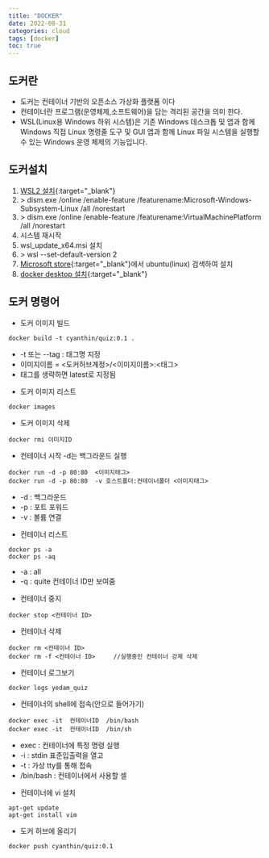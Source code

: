 ```yaml
---
title: "DOCKER"
date: 2022-08-31
categories: cloud  
tags: [docker]
toc: true
---
```


## 도커란
- 도커는 컨테이너 기반의 오픈소스 가상화 플랫폼 이다
- 컨테이너란 프로그램(운영체제,소프트웨어)을 담는 격리된 공간을 의미 한다. 
- WSL(Linux용 Windows 하위 시스템)은 기존 Windows 데스크톱 및 앱과 함께 Windows 직접 Linux 명령줄 도구 및 GUI 앱과 함께 Linux 파일 시스템을 실행할 수 있는 Windows 운영 체제의 기능입니다.

## 도커설치
1. [WSL2 설치](https://docs.microsoft.com/ko-kr/windows/wsl/install-manual){:target="_blank"}
  1. &gt; dism.exe /online /enable-feature /featurename:Microsoft-Windows-Subsystem-Linux /all /norestart
  2. &gt; dism.exe /online /enable-feature /featurename:VirtualMachinePlatform /all /norestart
  3. 시스템 재시작
  4. wsl_update_x64.msi  설치
  5. &gt; wsl --set-default-version 2
2. [Microsoft store](https://apps.microsoft.com/store/detail/ubuntu-2004/9N6SVWS3RX71?hl=ko-kr&gl=KR){:target="_blank"}에서 ubuntu(linux) 검색하여 설치
3. [docker desktop 설치](https://www.docker.com/products/docker-desktop/){:target="_blank"}

## 도커 명령어
- 도커 이미지 빌드
```
docker build -t cyanthin/quiz:0.1 .			
```
  * -t 또는 --tag  : 태그명 지정
  * 이미지이름 = <도커허브계정>/<이미지이름>:<태그>  
  * 태그를 생략하면 latest로 지정됨

- 도커 이미지 리스트  
``` 
docker images
```

- 도커 이미지 삭제
```
docker rmi 이미지ID
```

- 컨테이너 시작  -d는 백그라운드 실행
```
docker run -d -p 80:80  <이미지태그> 
docker run -d -p 80:80  -v 호스트폴더:컨테이너폴더 <이미지태그>
```
  * -d : 백그라운드 
  * -p : 포트 포워드
  * -v : 볼륨 연결

- 컨테이너 리스트
```
docker ps -a
docker ps -aq        
```
  * -a : all
  * -q : quite 컨테이너 ID만 보여줌

- 컨테이너 중지
```
docker stop <컨테이너 ID> 
```

- 컨테이너 삭제
```
docker rm <컨테이너 ID> 
docker rm -f <컨테이너 ID>     //실행중인 컨테이너 강제 삭제
```

- 컨테이너 로그보기
```
docker logs yedam_quiz
 ```

- 컨테이너의 shell에 접속(안으로 들어가기)
```
docker exec -it  컨테이너ID  /bin/bash 
docker exec -it  컨테이너ID  /bin/sh
```
  * exec : 컨테이너에 특정 명령 실행
  * -i : stdin 표준입출력을 열고
  * -t : 가상 tty를 통해 접속
  * /bin/bash : 컨테이너에서 사용할 셀

- 컨테이너에 vi 설치
```
apt-get update
apt-get install vim
```

- 도커 허브에 올리기
```
docker push cyanthin/quiz:0.1
```
